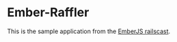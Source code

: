 # Ember-Raffler

This is the sample application from the [EmberJS railscast](http://railscasts.com/episodes/408-ember-part-1).
